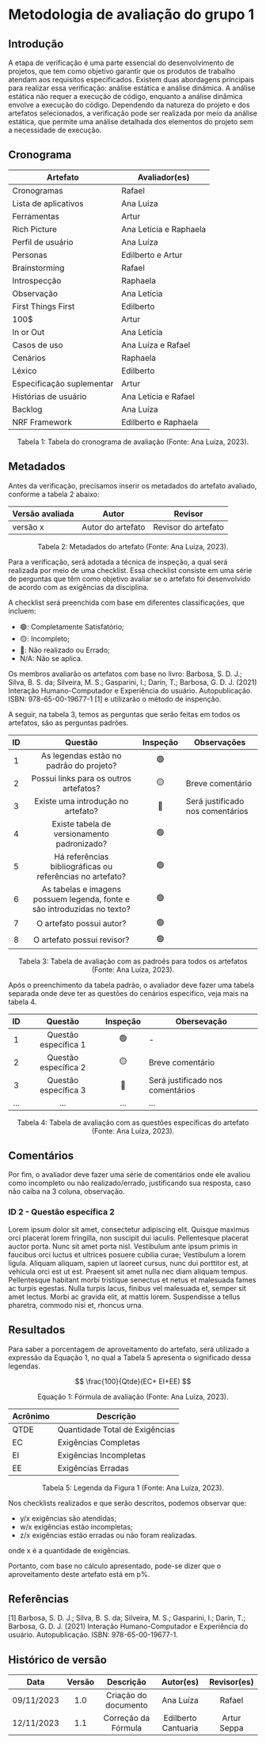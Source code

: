 # Metodologia de avaliação do grupo 1

## Introdução

A etapa de verificação é uma parte essencial do desenvolvimento de projetos, que tem como objetivo garantir que os produtos de trabalho atendam aos requisitos especificados. Existem duas abordagens principais para realizar essa verificação: análise estática e análise dinâmica. A análise estática não requer a execução de código, enquanto a análise dinâmica envolve a execução do código. Dependendo da natureza do projeto e dos artefatos selecionados, a verificação pode ser realizada por meio da análise estática, que permite uma análise detalhada dos elementos do projeto sem a necessidade de execução.

## Cronograma

<center>

| Artefato                    | Avaliador(es)       |
| --------------------------- | ------------------- |
| Cronogramas                 | Rafael               |
| Lista de aplicativos        | Ana Luiza               |
| Ferramentas                 | Artur              |
| Rich Picture                | Ana Letícia e Raphaela |
| Perfil de usuário          | Ana Luíza    |
| Personas                    | Edilberto e Artur   |
| Brainstorming               | Rafael    |
| Introspecção                | Raphaela  |
| Observação          | Ana Letícia     |
| First Things First          | Edilberto    |
| 100$                      | Artur      |
| In or Out                      | Ana Letícia      |
| Casos de uso                | Ana Luíza e Rafael               |
| Cenários                   | Raphaela   |
| Léxico                     | Edilberto |
| Especificação suplementar | Artur     |
| Histórias de usuário      | Ana Letícia e Rafael   |
| Backlog                     | Ana Luíza     |
| NRF Framework               | Edilberto e Raphaela    |

</center>

<div style="text-align: center">
<p> Tabela 1: Tabela do cronograma de avaliação (Fonte: Ana Luíza, 2023). </p>
</div>

## Metadados

Antes da verificação, precisamos inserir os metadados do artefato avaliado, conforme a tabela 2 abaixo:

<center>

| Versão avaliada | Autor             | Revisor             |
| ---------------- | ----------------- | ------------------- |
| versão x        | Autor do artefato | Revisor do artefato |

</center>

<div style="text-align: center">
<p> Tabela 2: Metadados do artefato (Fonte: Ana Luíza, 2023). </p>
</div>

Para a verificação, será adotada a técnica de inspeção, a qual será realizada por meio de uma checklist. Essa checklist consiste em uma série de perguntas que têm como objetivo avaliar se o artefato foi desenvolvido de acordo com as exigências da disciplina.

A checklist será preenchida com base em diferentes classificações, que incluem:

- 🟢: Completamente Satisfatório;
- 🟡: Incompleto;
- 🔴: Não realizado ou Errado;
- N/A: Não se aplica.

Os membros avaliarão os artefatos com base no livro: Barbosa, S. D. J.; Silva, B. S. da; Silveira, M. S.; Gasparini, I.; Darin, T.; Barbosa, G. D. J. (2021) Interação Humano-Computador e Experiência do usuário. Autopublicação. ISBN: 978-65-00-19677-1 [1] e utilizarão o método de inspenção.

A seguir, na tabela 3, temos as perguntas que serão feitas em todos os artefatos, são as perguntas padrões.

<center>

| ID |                                 Questão                                 | Inspeção | Observações                      |
| :-: | :-----------------------------------------------------------------------: | :--------: | ---------------------------------- |
| 1 |                 As legendas estão no padrão do projeto?                 |     🟢     |                                    |
| 2 |                  Possui links para os outros artefatos?                  |     🟡     | Breve comentário                  |
| 3 |                   Existe uma introdução no artefato?                   |     🔴     | Será justificado nos comentários |
| 4 |                Existe tabela de versionamento padronizado?                |     🟢     |                                    |
| 5 |      Há referências bibliográficas ou referências no artefato?      |     🟢     |                                    |
| 6 | As tabelas e imagens possuem legenda, fonte e são introduzidas no texto? |     🟢     |                                    |
| 7 |                         O artefato possui autor?                         |     🟢     |                                    |
| 8 |                        O artefato possui revisor?                        |     🟢     |                                    |

</center>

<div style="text-align: center">
<p> Tabela 3: Tabela de avaliação com as padroẽs para todos os artefatos (Fonte: Ana Luíza, 2023). </p>
</div>

Após o preenchimento da tabela padrão, o avaliador deve fazer uma tabela separada onde deve ter as questões do cenários especifico, veja mais na tabela 4.

<center>

| ID |        Questão        | Inspeção | Obersevação                      |
| :-: | :--------------------: | :--------: | ---------------------------------- |
|  1  | Questão específica 1 |     🟢     | -                                  |
|  2  | Questão específica 2 |     🟡     | Breve comentário                  |
|  3  | Questão específica 3 |     🔴     | Será justificado nos comentários |
| ... |          ...          |    ...    | ...                                |

</center>

<div style="text-align: center">
<p> Tabela 4: Tabela de avaliação com as questões específicas do artefato (Fonte: Ana Luíza, 2023). </p>
</div>

## Comentários

Por fim, o avaliador deve fazer uma série de comentários onde ele avaliou como incompleto ou não realizado/errado, justificando sua resposta, caso não caiba na 3 coluna, observação.

### ID 2 - Questão específica 2

Lorem ipsum dolor sit amet, consectetur adipiscing elit. Quisque maximus orci placerat lorem fringilla, non suscipit dui iaculis. Pellentesque placerat auctor porta. Nunc sit amet porta nisl. Vestibulum ante ipsum primis in faucibus orci luctus et ultrices posuere cubilia curae; Vestibulum a lorem ligula. Aliquam aliquam, sapien ut laoreet cursus, nunc dui porttitor est, at vehicula orci est ut est. Praesent sit amet nulla nec diam aliquam tempus. Pellentesque habitant morbi tristique senectus et netus et malesuada fames ac turpis egestas. Nulla turpis lacus, finibus vel malesuada et, semper sit amet lectus. Morbi ac gravida elit, at mattis lorem. Suspendisse a tellus pharetra, commodo nisi et, rhoncus urna.

## Resultados

Para saber a porcentagem de aproveitamento do artefato, será utilizado a expressão da Equação 1, no qual a Tabela 5 apresenta o significado dessa legendas.


$$ 
\frac{100}{Qtde}(EC+ EI+EE)
$$
<div style="text-align: center">
<p> Equação 1: Fórmula de avaliação (Fonte: Ana Luíza, 2023). </p>
</div>




| Acrônimo | Descrição                     |
| --------- | ------------------------------- |
| QTDE      | Quantidade Total de Exigências |
| EC        | Exigências Completas           |
| EI        | Exigências Incompletas         |
| EE        | Exigências Erradas             |

<div style="text-align: center">
<p> Tabela 5: Legenda da Figura 1 (Fonte: Ana Luíza, 2023). </p>
</div>

Nos checklists realizados e que serão descritos, podemos observar que:

- y/x exigências são atendidas;
- w/x exigências estão incompletas;
- z/x exigências estão erradas ou não foram realizadas.

onde x é a quantidade de exigências.

Portanto, com base no cálculo apresentado, pode-se dizer que o aproveitamento deste artefato está em p%.

<!-- ## Acompanhamento

Para a realização do acompanhamento foi utilzado a fórmula definida na Figura 1 com o entendimento de seus acrônimos na Tabela 5, assim para facilitar o entedimento, além de dois gráficos, IFRAME 1 e com classificação por Artefato e IFRAME 2 utilizando classificação geral, também será apresentado um PDF mais detlhado com as quantidades de exigências especificas.

<iframe width="603" height="371" seamless frameborder="0" scrolling="no" src="https://docs.google.com/spreadsheets/d/e/2PACX-1vSLje-33-4aj4SHcGgK06YSXFkqTMphsVrRFA_sw7TBhmY4shl_1sIMADxWYpCO8zEv6QzwHuF5jCH2/pubchart?oid=1819530955&format=interactive"></iframe>

<div style="text-align: center">
<p> IFRAME 1: Gráfico de Exigências por Artefato(Fonte: Gabriel, 2023). </p>
</div>

<iframe width="600" height="371" seamless frameborder="0" scrolling="no" src="https://docs.google.com/spreadsheets/d/e/2PACX-1vSLje-33-4aj4SHcGgK06YSXFkqTMphsVrRFA_sw7TBhmY4shl_1sIMADxWYpCO8zEv6QzwHuF5jCH2/pubchart?oid=203718475&format=interactive"></iframe>

<div style="text-align: center">
<p> IFRAME 2: Gráfico de Exigências Geral com aplicação da fórmula (Fonte: Gabriel, 2023). </p>
</div>

Para mais detalhamentos como números de exigências completas, incompletas e erradas, o PDF da análise pode ser encontrado no link a seguir: [Clique aqui](../assets/pdfs/tabelaAcompanhamentoV1.pdf) -->

## Referências

[1] Barbosa, S. D. J.; Silva, B. S. da; Silveira, M. S.; Gasparini, I.; Darin, T.; Barbosa, G. D. J. (2021) Interação Humano-Computador e Experiência do usuário. Autopublicação. ISBN: 978-65-00-19677-1.

## Histórico de versão

|    Data    | Versão |        Descrição        | Autor(es) | Revisor(es) |
| :--------: | :-----: | :------------------------: | :-------: | :---------: |
| 09/11/2023 |   1.0   |   Criação do documento   |   Ana Luíza   |    Rafael    |
| 12/11/2023 |   1.1   |   Correção da Fórmula   |   Edilberto Cantuaria   |    Artur Seppa    |